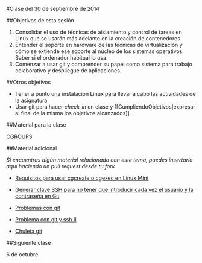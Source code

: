 #Clase del 30 de septiembre de 2014

##Objetivos de esta sesión

1. Consolidar el uso de técnicas de aislamiento y control de tareas en Linux que se usarán más adelante en la creación de contenedores. 
2. Entender el soporte en hardware de las técnicas de virtualización y cómo se extiende ese soporte al núcleo de los sistemas operativos. Saber si el ordenador habitual lo usa.
3. Comenzar a usar git y comprender su papel como sistema para trabajo colaborativo y despliegue de aplicaciones.

##Otros objetivos

* Tener a punto una instalación Linux para llevar a cabo las actividades de la asignatura
* Usar git para hacer *check-in* en clase y [[CumpliendoObjetivos|expresar al final de la misma los objetivos alcanzados]].

##Material para la clase

[CGROUPS](http://jj.github.io/IV/documentos/temas/Intro_concepto_y_soporte_fisico#restriccin_y_medicin_del_uso_de_recursos_)

##Material adicional

*Si encuentras algún material relacionado con este tema, puedes insertarlo aquí haciendo un pull request desde tu fork*

* [Requisitos para usar cgcreate o cgexec en Linux Mint](https://github.com/IV-GII/GII-2013/wiki/CgroupLinuxMint)

* [Generar clave SSH para no tener que introducir cada vez el usuario y la contraseña en Git](https://github.com/torresj/IV-GII-13-14/wiki/Generar-clave-SSH-para-no-tener-que-meter-usuario-y-contrase%C3%B1a-cada-vez-en-Git)

* [Problemas con git](https://github.com/torresj/IV-GII-13-14/wiki/Problemas-con-Git)

* [Problema con git y ssh II ](https://github.com/josemlp91/IV_work/wiki/Problema-ssh-y-git-II )

* [Chuleta git](http://byte.kde.org/~zrusin/git/git-cheat-sheet-large.png)


##Siguiente clase

6 de octubre.
